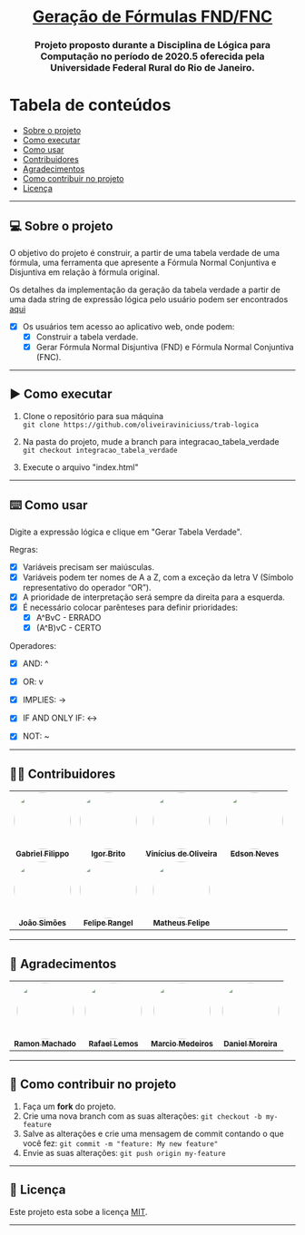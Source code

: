 <h1 align="center">
     <a href="#" > Geração de Fórmulas FND/FNC </a>
</h1>
<h3 align="center">
    Projeto proposto durante a Disciplina de Lógica para Computação no período de 2020.5 oferecida pela Universidade Federal Rural do Rio de Janeiro.
</h3>

Tabela de conteúdos
=================
<!--ts-->
   * [Sobre o projeto](#-sobre-o-projeto)
   * [Como executar](#%EF%B8%8F-como-executar)
   * [Como usar](#%EF%B8%8F-como-usar)
   * [Contribuidores](#-contribuidores)
   * [Agradecimentos](#-agradecimentos)
   * [Como contribuir no projeto](#-como-contribuir-no-projeto)
   * [Licença](#user-content--licença)
<!--te-->

---

## 💻 Sobre o projeto

O objetivo do projeto é construir, a partir de uma tabela verdade de uma fórmula, uma ferramenta que apresente a Fórmula Normal Conjuntiva e Disjuntiva em relação à fórmula original.<br>

Os detalhes da implementação da geração da tabela verdade a partir de uma dada string de expressão lógica pelo usuário podem ser encontrados <a href="https://github.com/RamonMachado/truthTableGenerator">aqui</a>

- [x] Os usuários tem acesso ao aplicativo web, onde podem:
   - [x] Construir a tabela verdade.
   - [x] Gerar Fórmula Normal Disjuntiva (FND) e Fórmula Normal Conjuntiva (FNC).

---

## ▶️ Como executar

1. Clone o repositório para sua máquina
<br>`
git clone https://github.com/oliveiraviniciuss/trab-logica
`

2. Na pasta do projeto, mude a branch para integracao_tabela_verdade
<br>`
git checkout integracao_tabela_verdade
`

3. Execute o arquivo "index.html"

---

## ⌨️ Como usar
Digite a expressão lógica e clique em "Gerar Tabela Verdade".

Regras:
- [x] Variáveis precisam ser maiúsculas.
- [x] Variáveis podem ter nomes de A a Z, com a exceção da letra V (Símbolo representativo do operador “OR”).
- [x] A prioridade de interpretação será sempre da direita para a esquerda.
- [x] É necessário colocar parênteses para definir prioridades:
  - [x] A^BvC - ERRADO
  - [x] (A^B)vC - CERTO
  
Operadores:
- [x] AND: ^
- [x] OR: v
- [x] IMPLIES: ->
- [x] IF AND ONLY IF: <->
- [x] NOT: ~


---

## 👨‍💻 Contribuidores

<table>
  <tr>
    <td align="center"><a href="https://github.com/Filippo43"><img style="border-radius: 50%;" src="https://avatars3.githubusercontent.com/u/19348989?s=400&u=8d154a906056aec4ebede087e49bd82380e78778&v=4" width="100px;" alt=""/><br /><sub><b>Gabriel Filippo</b></sub></a><br /></td>
    <td align="center"><a href="https://github.com/Igorbrito77"><img style="border-radius: 50%;" src="https://avatars1.githubusercontent.com/u/20285772?s=400&u=6559423386add50af6a61c5c8e4ac25e0a8ff8e1&v=4" width="100px;" alt=""/><br /><sub><b>Igor Brito</b></sub></a><br /></td>
    <td align="center"><a href="https://github.com/oliveiraviniciuss"><img style="border-radius: 50%;" src="https://avatars2.githubusercontent.com/u/42152790?s=400&u=5fc8a6a89bfd02510b4528b5af7022d157d0f3f0&v=4" width="100px;" alt=""/><br /><sub><b>Vinícius de Oliveira</b></sub></a><br /></td>
    <td align="center"><a href="https://github.com/edds018"><img style="border-radius: 50%;" src="https://avatars0.githubusercontent.com/u/20283003?s=400&u=24d9b354295b193681be1bcad171885858e43394&v=4" width="100px;" alt=""/><br /><sub><b>Edson Neves</b></sub></a><br /></td>   
  </tr>
  <tr>
    <td align="center"><a href="https://github.com/joaogs"><img style="border-radius: 50%;" src="https://avatars1.githubusercontent.com/u/25991168?s=400&u=917e61883c731388d423c3ab94b5256260d7a50d&v=4" width="100px;" alt=""/><br /><sub><b>João Simões</b></sub></a><br /></td>
    <td align="center"><a href="https://github.com/EoqLp"><img style="border-radius: 50%;" src="https://avatars2.githubusercontent.com/u/23413851?s=400&u=09cb131da4653d6e58a6885a99d1b239e84b8b3e&v=4" width="100px;" alt=""/><br /><sub><b>Felipe Rangel</b></sub></a><br /></td>
    <td align="center"><a href="https://github.com/Felcks"><img style="border-radius: 50%;" src="https://avatars0.githubusercontent.com/u/5620769?s=400&u=6e49ebf68e64115b6296912ab27a591b7b0a379e&v=4" width="100px;" alt=""/><br /><sub><b>Matheus Felipe</b></sub></a><br /></td>
    <td align="center"></td>   
  </tr>
</table>

---
## 👏 Agradecimentos

<table>
  <tr>
    <td align="center"><a href="https://github.com/RamonMachado"><img style="border-radius: 50%;" src="https://avatars3.githubusercontent.com/u/19560225?s=400&u=542ae0b0efdac0586a0687d7494830e15792b1e8&v=4" width="100px;" alt=""/><br /><sub><b>Ramon Machado</b></sub></a><br /></td>
    <td align="center"><a href="https://github.com/RafaelLDSX"><img style="border-radius: 50%;" src="https://avatars0.githubusercontent.com/u/19434605?s=400&u=d7263ba4290052d14259799a16b3b5f3f9120239&v=4" width="100px;" alt=""/><br /><sub><b>Rafael Lemos</b></sub></a><br /></td>
    <td align="center"><a href="https://github.com/MarcioMed07"><img style="border-radius: 50%;" src="https://avatars2.githubusercontent.com/u/19434598?s=400&u=95d1f8adf29dbbe1bd350392d1c376cb64985c07&v=4" width="100px;" alt=""/><br /><sub><b>Marcio Medeiros</b></sub></a><br /></td>
    <td align="center"><a href="https://github.com/D8989"><img style="border-radius: 50%;" src="https://avatars3.githubusercontent.com/u/20309537?s=400&u=f61691f100e912121ad9f651b4fe61e732046b1c&v=4" width="100px;" alt=""/><br /><sub><b>Daniel Moreira</b></sub></a><br /></td>   
  </tr>
 
</table>

---

## 💪 Como contribuir no projeto

1. Faça um **fork** do projeto.
2. Crie uma nova branch com as suas alterações: `git checkout -b my-feature`
3. Salve as alterações e crie uma mensagem de commit contando o que você fez: `git commit -m "feature: My new feature"`
4. Envie as suas alterações: `git push origin my-feature`

---

## 📝 Licença

Este projeto esta sobe a licença [MIT](./LICENSE).

---
